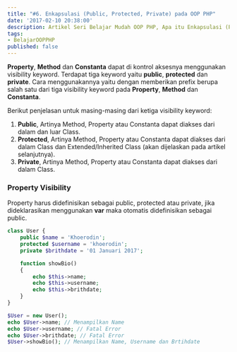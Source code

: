 ```yaml
---
title: "#6. Enkapsulasi (Public, Protected, Private) pada OOP PHP"
date: '2017-02-10 20:38:00'
description: Artikel Seri Belajar Mudah OOP PHP, Apa itu Enkapsulasi (Public, Protected, Private) dalam OOP PHP ? Di sini akan saya jelaskan...
tags:
- BelajarOOPPHP
published: false
---
```


**Property**, **Method** dan **Constanta** dapat di kontrol aksesnya menggunakan visibility keyword. Terdapat tiga keyword yaitu **public**, **protected** dan **private**. Cara menggunakannya yaitu dengan memberikan prefix berupa salah satu dari tiga visibility keyword pada **Property**, **Method** dan **Constanta**.

Berikut penjelasan untuk masing-masing dari ketiga visibility keyword:

1. **Public**, Artinya Method, Property atau Constanta dapat diakses dari dalam dan luar Class. 
2. **Protected**, Artinya Method, Property atau Constanta dapat diakses dari dalam Class dan Extended/Inherited Class (akan dijelaskan pada artikel selanjutnya). 
3. **Private**, Artinya Method, Property atau Constanta dapat diakses dari dalam Class.

### Property Visibility
Property harus didefinisikan sebagai public, protected atau private, jika dideklarasikan menggunakan **var** maka otomatis didefinisikan sebagai public.

```php
class User {
    public $name = 'Khoerodin';
    protected $username = 'khoerodin';
    private $brithdate = '01 Januari 2017';

    function showBio()
    {
        echo $this->name;
        echo $this->username;
        echo $this->brithdate;
    }
}

$User = new User();
echo $User->name; // Menampilkan Name
echo $User->username; // Fatal Error
echo $User->brithdate; // Fatal Error
$User->showBio(); // Menampilkan Name, Username dan Brtihdate
```

### 